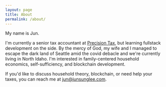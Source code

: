 ```yaml
---
layout: page
title: About
permalink: /about/
---
```


My name is Jun.

I'm currently a senior tax accountant at
[Precision Tax](https://www.precisiontax.com), but learning fullstack
development on the side. By the mercy of God, my wife and I managed to escape
the dark land of Seattle amid the covid debacle and we're currently living in
North Idaho. I'm interested in family-centered household economics,
self-sufficiency, and blockchain development.

If you'd like to discuss household theory, blockchain, or need help your taxes,
you can reach me at <jun@junsunglee.com>.
